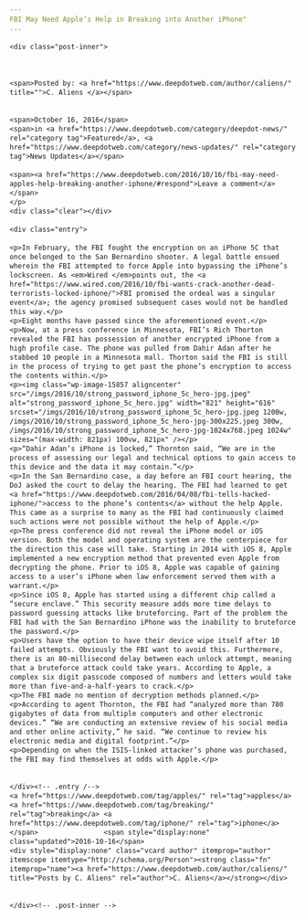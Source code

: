 ```yaml
---
FBI May Need Apple’s Help in Breaking into Another iPhone"
---
```

<article class="post-listing post-15856 post type-post status-publish format-standard has-post-thumbnail hentry  tag-apples tag-breaking tag-iphone">
    
    <div class="post-inner">
    
    
        
    <span>Posted by: <a href="https://www.deepdotweb.com/author/caliens/" title="">C. Aliens </a></span>
    
    
    <span>October 16, 2016</span>
    <span>in <a href="https://www.deepdotweb.com/category/deepdot-news/" rel="category tag">Featured</a>, <a href="https://www.deepdotweb.com/category/news-updates/" rel="category tag">News Updates</a></span>
    
    <span><a href="https://www.deepdotweb.com/2016/10/16/fbi-may-need-apples-help-breaking-another-iphone/#respond">Leave a comment</a></span>
    </p>
    <div class="clear"></div>
    
    <div class="entry">
    
    <p>In February, the FBI fought the encryption on an iPhone 5C that once belonged to the San Bernardino shooter. A legal battle ensued wherein the FBI attempted to force Apple into bypassing the iPhone’s lockscreen. As <em>Wired </em>points out, the <a href="https://www.wired.com/2016/10/fbi-wants-crack-another-dead-terrorists-locked-iphone/">FBI promised the ordeal was a singular event</a>; the agency promised subsequent cases would not be handled this way.</p>
    <p>Eight months have passed since the aforementioned event.</p>
    <p>Now, at a press conference in Minnesota, FBI’s Rich Thorton revealed the FBI has possession of another encrypted iPhone from a high profile case. The phone was pulled from Dahir Adan after he stabbed 10 people in a Minnesota mall. Thorton said the FBI is still in the process of trying to get past the phone’s encryption to access the contents within.</p>
    <p><img class="wp-image-15857 aligncenter" src="/imgs/2016/10/strong_password_iphone_5c_hero-jpg.jpeg" alt="strong_password_iphone_5c_hero.jpg" width="821" height="616" srcset="/imgs/2016/10/strong_password_iphone_5c_hero-jpg.jpeg 1200w, /imgs/2016/10/strong_password_iphone_5c_hero-jpg-300x225.jpeg 300w, /imgs/2016/10/strong_password_iphone_5c_hero-jpg-1024x768.jpeg 1024w" sizes="(max-width: 821px) 100vw, 821px" /></p>
    <p>“Dahir Adan’s iPhone is locked,” Thornton said, “We are in the process of assessing our legal and technical options to gain access to this device and the data it may contain.”</p>
    <p>In the San Bernardino case, a day before an FBI court hearing, the DoJ asked the court to delay the hearing. The FBI had learned to get <a href="https://www.deepdotweb.com/2016/04/08/fbi-tells-hacked-iphone/">access to the phone’s contents</a> without the help Apple. This came as a surprise to many as the FBI had continuously claimed such actions were not possible without the help of Apple.</p>
    <p>The press conference did not reveal the iPhone model or iOS version. Both the model and operating system are the centerpiece for the direction this case will take. Starting in 2014 with iOS 8, Apple implemented a new encryption method that prevented even Apple from decrypting the phone. Prior to iOS 8, Apple was capable of gaining access to a user’s iPhone when law enforcement served them with a warrant.</p>
    <p>Since iOS 8, Apple has started using a different chip called a “secure enclave.” This security measure adds more time delays to password guessing attacks like bruteforcing. Part of the problem the FBI had with the San Bernardino iPhone was the inability to bruteforce the password.</p>
    <p>Users have the option to have their device wipe itself after 10 failed attempts. Obviously the FBI want to avoid this. Furthermore, there is an 80-millisecond delay between each unlock attempt, meaning that a bruteforce attack could take years. According to Apple, a complex six digit passcode composed of numbers and letters would take more than five-and-a-half-years to crack.</p>
    <p>The FBI made no mention of decryption methods planned.</p>
    <p>According to agent Thornton, the FBI had “analyzed more than 780 gigabytes of data from multiple computers and other electronic devices.” “We are conducting an extensive review of his social media and other online activity,” he said. “We continue to review his electronic media and digital footprint.”</p>
    <p>Depending on when the ISIS-linked attacker’s phone was purchased, the FBI may find themselves at odds with Apple.</p>
    
    
    </div><!-- .entry /-->
    <a href="https://www.deepdotweb.com/tag/apples/" rel="tag">apples</a> <a href="https://www.deepdotweb.com/tag/breaking/" rel="tag">breaking</a> <a href="https://www.deepdotweb.com/tag/iphone/" rel="tag">iphone</a></span>				<span style="display:none" class="updated">2016-10-16</span>
    <div style="display:none" class="vcard author" itemprop="author" itemscope itemtype="http://schema.org/Person"><strong class="fn" itemprop="name"><a href="https://www.deepdotweb.com/author/caliens/" title="Posts by C. Aliens" rel="author">C. Aliens</a></strong></div>
    
    
    </div><!-- .post-inner -->
</article><!-- .post-listing -->

